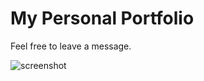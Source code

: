 # My Personal Portfolio

Feel free to leave a message.

![screenshot](https://user-images.githubusercontent.com/48270786/88185087-2269d580-cc51-11ea-9781-b0dab9d41200.png)
